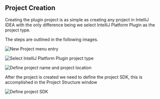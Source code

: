 ## Project Creation

Creating the plugin project is as simple as creating any project in IntelliJ IDEA with the only
difference being we select IntelliJ Platform Plugin as the project type.

The steps are outlined in the following images.

![New Project menu entry](content/images/project_creation1.png)

![Select IntelliJ Platform Plugin project type](content/images/project_creation2.png)

![Define project name and project location](content/images/project_creation3.png)

After the project is created we need to define the project SDK, this is accomplished in the Project
Structure window

![Define project SDK](content/images/project_creation4.png)
